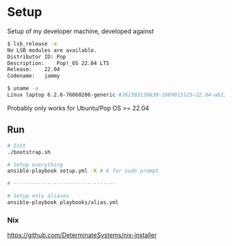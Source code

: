 # Setup

Setup of my developer machine, developed against 

```bash
$ lsb_release -a
No LSB modules are available.
Distributor ID:	Pop
Description:	Pop!_OS 22.04 LTS
Release:	22.04
Codename:	jammy

$ uname -a
Linux laptop 6.2.6-76060206-generic #202303130630~1689015125~22.04~ab2190e SMP PREEMPT_DYNAMIC Mon J x86_64 x86_64 x86_64 GNU/Linux
```

Probably only works for Ubuntu/Pop OS >= 22.04

## Run

```bash
# Init
./bootstrap.sh

# Setup everything
ansible-playbook setup.yml -K # K for sudo prompt

# ---------------------------------

# Setup only aliases
ansible-playbook playbooks/alias.yml
```

### Nix

https://github.com/DeterminateSystems/nix-installer
